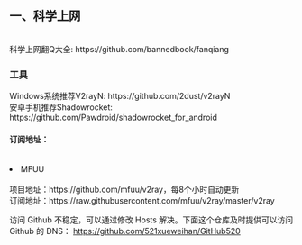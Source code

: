 <h2>一、科学上网</h2><br>
科学上网翻Q大全: https://github.com/bannedbook/fanqiang<br>
<h3>工具</h3>
Windows系统推荐V2rayN: https://github.com/2dust/v2rayN<br>
安卓手机推荐Shadowrocket: https://github.com/Pawdroid/shadowrocket_for_android<br>
<h4>订阅地址：</h4><br>
<li>MFUU</li><br>
项目地址：https://github.com/mfuu/v2ray，每8个小时自动更新<br>
订阅地址：https://raw.githubusercontent.com/mfuu/v2ray/master/v2ray

访问 Github 不稳定，可以通过修改 Hosts 解决。下面这个仓库及时提供可以访问 Github 的 DNS：
https://github.com/521xueweihan/GitHub520
